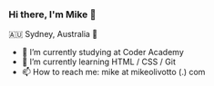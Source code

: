 ### Hi there, I'm Mike 👋
🇦🇺 Sydney, Australia 🦘

- 🔭 I’m currently studying at Coder Academy
- 🌱 I’m currently learning HTML / CSS / Git
- 📫 How to reach me: mike at mikeolivotto (.) com

